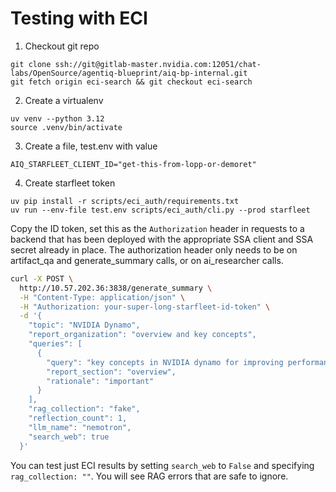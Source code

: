<!--
SPDX-FileCopyrightText: Copyright (c) 2025, NVIDIA CORPORATION & AFFILIATES. All rights reserved.
SPDX-License-Identifier: Apache-2.0

Licensed under the Apache License, Version 2.0 (the "License");
you may not use this file except in compliance with the License.
You may obtain a copy of the License at

http://www.apache.org/licenses/LICENSE-2.0

Unless required by applicable law or agreed to in writing, software
distributed under the License is distributed on an "AS IS" BASIS,
WITHOUT WARRANTIES OR CONDITIONS OF ANY KIND, either express or implied.
See the License for the specific language governing permissions and
limitations under the License.
-->

# Testing with ECI 

1. Checkout git repo 

```
git clone ssh://git@gitlab-master.nvidia.com:12051/chat-labs/OpenSource/agentiq-blueprint/aiq-bp-internal.git
git fetch origin eci-search && git checkout eci-search
```

2. Create a virtualenv 

```
uv venv --python 3.12
source .venv/bin/activate
```

3. Create a file, test.env with value

```
AIQ_STARFLEET_CLIENT_ID="get-this-from-lopp-or-demoret"
```

4. Create starfleet token

```
uv pip install -r scripts/eci_auth/requirements.txt
uv run --env-file test.env scripts/eci_auth/cli.py --prod starfleet
```

Copy the ID token, set this as the `Authorization` header in requests to a backend that has been deployed with the appropriate SSA client and SSA secret already in place. The authorization header only needs to be on artifact_qa and generate_summary calls, or on ai_researcher calls.

```bash
curl -X POST \
  http://10.57.202.36:3838/generate_summary \
  -H "Content-Type: application/json" \
  -H "Authorization: your-super-long-starfleet-id-token" \
  -d '{
    "topic": "NVIDIA Dynamo",
    "report_organization": "overview and key concepts",
    "queries": [
      {
        "query": "key concepts in NVIDIA dynamo for improving performance in LLM inference",
        "report_section": "overview",
        "rationale": "important"
      }
    ],
    "rag_collection": "fake",
    "reflection_count": 1,
    "llm_name": "nemotron",
    "search_web": true
  }'
```

You can test just ECI results by setting `search_web` to `False` and specifying `rag_collection: ""`. You will see RAG errors that are safe to ignore.
